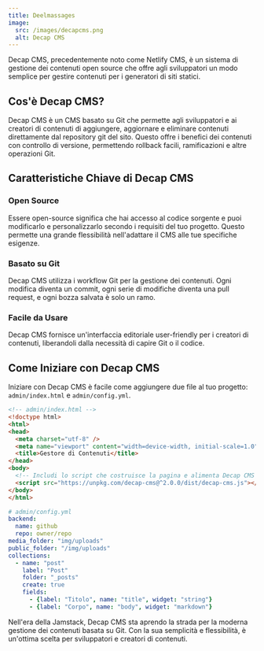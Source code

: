 ```yaml
---
title: Deelmassages
image:
  src: /images/decapcms.png
  alt: Decap CMS
---
```

Decap CMS, precedentemente noto come Netlify CMS, è un sistema di gestione dei contenuti open source che offre agli sviluppatori un modo semplice per gestire contenuti per i generatori di siti statici.

## Cos'è Decap CMS?

Decap CMS è un CMS basato su Git che permette agli sviluppatori e ai creatori di contenuti di aggiungere, aggiornare e eliminare contenuti direttamente dal repository git del sito. Questo offre i benefici dei contenuti con controllo di versione, permettendo rollback facili, ramificazioni e altre operazioni Git.

## Caratteristiche Chiave di Decap CMS

### Open Source

Essere open-source significa che hai accesso al codice sorgente e puoi modificarlo e personalizzarlo secondo i requisiti del tuo progetto. Questo permette una grande flessibilità nell'adattare il CMS alle tue specifiche esigenze.

### Basato su Git

Decap CMS utilizza i workflow Git per la gestione dei contenuti. Ogni modifica diventa un commit, ogni serie di modifiche diventa una pull request, e ogni bozza salvata è solo un ramo.

### Facile da Usare

Decap CMS fornisce un'interfaccia editoriale user-friendly per i creatori di contenuti, liberandoli dalla necessità di capire Git o il codice.

## Come Iniziare con Decap CMS

Iniziare con Decap CMS è facile come aggiungere due file al tuo progetto: `admin/index.html` e `admin/config.yml`.

```html
<!-- admin/index.html -->
<!doctype html>
<html>
<head>
  <meta charset="utf-8" />
  <meta name="viewport" content="width=device-width, initial-scale=1.0" />
  <title>Gestore di Contenuti</title>
</head>
<body>
  <!-- Includi lo script che costruisce la pagina e alimenta Decap CMS -->
  <script src="https://unpkg.com/decap-cms@^2.0.0/dist/decap-cms.js"></script>
</body>
</html>
```

```yaml
# admin/config.yml
backend:
  name: github
  repo: owner/repo
media_folder: "img/uploads"
public_folder: "/img/uploads"
collections:
  - name: "post"
    label: "Post"
    folder: "_posts"
    create: true
    fields:
      - {label: "Titolo", name: "title", widget: "string"}
      - {label: "Corpo", name: "body", widget: "markdown"}
```

Nell'era della Jamstack, Decap CMS sta aprendo la strada per la moderna gestione dei contenuti basata su Git. Con la sua semplicità e flessibilità, è un'ottima scelta per sviluppatori e creatori di contenuti.
